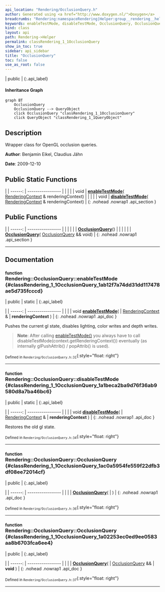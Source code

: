 ```yaml
---
api_location: "Rendering/OcclusionQuery.h"
author: Generated using <a href="http://www.doxygen.nl/">Doxygen</a>
breadcrumbs: "Rendering:namespaceRendering|Helper:group__rendering__helper"
keywords: enableTestMode, disableTestMode, OcclusionQuery, OcclusionQuery
kind: class
layout: api
path: Rendering->Helper
permalink: classRendering_1_1OcclusionQuery
show_in_toc: true
sidebar: api_sidebar
title: "OcclusionQuery"
toc: false
use_as_root: false
---
```


| public |
{:.api_label}

#### Inheritance Graph

```mermaid
graph BT
	OcclusionQuery
	OcclusionQuery --> QueryObject
	click OcclusionQuery "classRendering_1_1OcclusionQuery"
	click QueryObject "classRendering_1_1QueryObject"
```

## Description



Wrapper class for OpenGL occlusion queries.



**Author**: Benjamin Eikel, Claudius Jähn



**Date**: 2009-12-10





## Public Static Functions

|
| ------: | ----------------- |
|  | |
| void | **[enableTestMode](#classRendering_1_1OcclusionQuery_1ab12f7a74dd31dd117478ae5d735fcccd)**( [RenderingContext](classRendering_1_1RenderingContext) & renderingContext) |
|  | |
| void | **[disableTestMode](#classRendering_1_1OcclusionQuery_1a1beca2ba9d76f36ab9580d8a7ba46bc6)**( [RenderingContext](classRendering_1_1RenderingContext) & renderingContext) |
{: .nohead .nowrap1 .api_section }


## Public Functions

|
| ------: | ----------------- |
|  | |
|  | **[OcclusionQuery](#classRendering_1_1OcclusionQuery_1ac0a5954fe559f22dfb3df08ee72014cf)**() |
|  | |
|  | **[OcclusionQuery](#classRendering_1_1OcclusionQuery_1a02253ec0ed9ee0583aa8b6703fca6ee4)**( [OcclusionQuery](classRendering_1_1OcclusionQuery) && void) |
{: .nohead .nowrap1 .api_section }


-------------------------------------------------------------------

## Documentation

### <small>function</small><br/> Rendering::OcclusionQuery::enableTestMode {#classRendering_1_1OcclusionQuery_1ab12f7a74dd31dd117478ae5d735fcccd}

| public | static |
{:.api_label}

|
| ------: | ----------------- |
|  |
| void **[enableTestMode](#classRendering_1_1OcclusionQuery_1ab12f7a74dd31dd117478ae5d735fcccd)**( |  [RenderingContext](classRendering_1_1RenderingContext) & | **renderingContext** ) |
{: .nohead .nowrap1 .api_doc }



Pushes the current gl state, disables lighting, color writes and depth writes.
> **Note**: After calling [enableTestMode()](classRendering_1_1OcclusionQuery#classRendering_1_1OcclusionQuery_1ab12f7a74dd31dd117478ae5d735fcccd) you always have to call disableTestMode(context.getRenderingContext()) eventually (as internally glPushAttrib() / popAttrib() is used).






<sub>Defined in `Rendering/OcclusionQuery.h:31`</sub>{:style="float: right"}

-------------------------------------------------------------------

### <small>function</small><br/> Rendering::OcclusionQuery::disableTestMode {#classRendering_1_1OcclusionQuery_1a1beca2ba9d76f36ab9580d8a7ba46bc6}

| public | static |
{:.api_label}

|
| ------: | ----------------- |
|  |
| void **[disableTestMode](#classRendering_1_1OcclusionQuery_1a1beca2ba9d76f36ab9580d8a7ba46bc6)**( |  [RenderingContext](classRendering_1_1RenderingContext) & | **renderingContext** ) |
{: .nohead .nowrap1 .api_doc }



Restores the old gl state.



<sub>Defined in `Rendering/OcclusionQuery.h:34`</sub>{:style="float: right"}

-------------------------------------------------------------------

### <small>function</small><br/> Rendering::OcclusionQuery::OcclusionQuery {#classRendering_1_1OcclusionQuery_1ac0a5954fe559f22dfb3df08ee72014cf}

| public |
{:.api_label}

|
| ------: | ----------------- |
|  |
|  **[OcclusionQuery](#classRendering_1_1OcclusionQuery_1ac0a5954fe559f22dfb3df08ee72014cf)**( |  ) |
{: .nohead .nowrap1 .api_doc }





<sub>Defined in `Rendering/OcclusionQuery.h:36`</sub>{:style="float: right"}

-------------------------------------------------------------------

### <small>function</small><br/> Rendering::OcclusionQuery::OcclusionQuery {#classRendering_1_1OcclusionQuery_1a02253ec0ed9ee0583aa8b6703fca6ee4}

| public |
{:.api_label}

|
| ------: | ----------------- |
|  |
|  **[OcclusionQuery](#classRendering_1_1OcclusionQuery_1a02253ec0ed9ee0583aa8b6703fca6ee4)**( |  [OcclusionQuery](classRendering_1_1OcclusionQuery) && | **void** ) |
{: .nohead .nowrap1 .api_doc }





<sub>Defined in `Rendering/OcclusionQuery.h:37`</sub>{:style="float: right"}

-------------------------------------------------------------------

